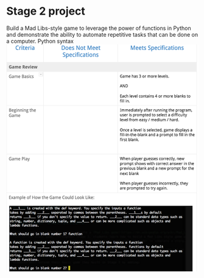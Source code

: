 # Stage 2 project
Build a Mad Libs-style game to leverage the power of functions in Python and demonstrate the ability to automate repetitive tasks that can be done on a computer.
Python syntax
<img src="https://github.com/kmalves/fill-in-the-blanks/blob/master/images/stage2.png">
    

